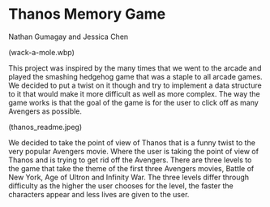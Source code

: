 # Thanos Memory Game

Nathan Gumagay and Jessica Chen


(wack-a-mole.wbp)

This project was inspired by the many times that we went to the arcade and played the smashing hedgehog game that was a staple to all arcade games. We decided to put a twist on it though and try to implement a data structure to it that would make it more difficult as well as more complex. The way the game works is that the goal of the game is for the user to click off as many Avengers as possible. 

(thanos_readme.jpeg)

We decided to take the point of view of Thanos that is a funny twist to the very popular Avengers movie. Where the user is taking the point of view of Thanos and is trying to get rid off the Avengers. There are three levels to the game that take the theme of the first three Avengers movies, Battle of New York, Age of Ultron and Infinity War. The three levels differ through difficulty as the higher the user chooses for the level, the faster the characters appear and less lives are given to the user.
